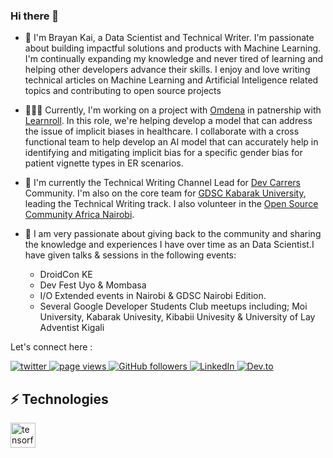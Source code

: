 ### Hi there 👋

- 🤖 I'm Brayan Kai, a Data Scientist and Technical Writer. I'm passionate about building impactful solutions and products with Machine Learning. I'm continually expanding my knowledge and never tired of learning and helping other developers advance their skills. I enjoy and love writing technical articles on Machine Learning and Artificial Inteligence related topics and contributing to open source projects

- 👨🏽‍💻 Currently, I'm working on a project with [Omdena](https://omdena.com/) in patnership with [Learnroll](https://www.learnroll.com/). In this role, we're helping develop a model that can address the issue of implicit biases in healthcare. I collaborate with a cross functional team to help develop an AI model that can accurately help in identifying and mitigating implicit bias for a specific gender bias for patient vignette types in ER scenarios.

- 👥 I'm currently the Technical Writing Channel Lead for [Dev Carrers](https://devcareer.io/) Community. I'm also on the core team for [GDSC Kabarak University](https://gdsc.community.dev/kabarak-university/), leading the Technical Writing track. I also volunteer in the [Open Source Community Africa Nairobi](https://github.com/OSCA-Nairobi). 

- 🚀 I am very passionate about giving back to the community and sharing the knowledge and experiences I have over time as an Data Scientist.I have given talks & sessions in the following events:
    - DroidCon KE
    - Dev Fest Uyo & Mombasa 
    - I/O Extended events in Nairobi & GDSC Nairobi Edition.
    - Several Google Developer Students Club meetups including; Moi University, Kabarak Univesity, Kibabii Univesity & University of Lay Adventist Kigali

Let's connect here : 

<p align="left">
  <a href="https://twitter.com/Kai_mwanyumba">
    <img src="https://img.shields.io/twitter/follow/Kai_mwanyumba?paulodhiamboh?color=green&logo=twitter" alt="twitter" />
  </a>
  <a href="https://github.com/mwanyumba7/mwanyumba7">
    <img src="https://visitor-badge.laobi.icu/badge?page_id=mwanyumba7.mwanyumba7" alt="page views" />
  </a>
 
  <a href="https://github.com/mwanyumba7?tab=followers">
    <img alt="GitHub followers" src="https://img.shields.io/github/followers/mwanyumba7?color=green&logo=github">
  </a>
  <a href="https://www.linkedin.com/in/brayan-mwanyumba-309498227 ">
    <img alt="LinkedIn" src="https://img.shields.io/badge/LinkedIn-0077B5?logo=linkedin&logoColor=white">
  </a>
  <a href="https://dev.to/brayan_kai">
    <img alt="Dev.to" src="https://img.shields.io/badge/Dev.to-Dev.to-blue">
  </a>
</p>

## ⚡️ Technologies

<p align="left"> <a href="https://www.tensorflow.org" target="_blank" rel="noreferrer"> <img src="https://www.vectorlogo.zone/logos/tensorflow/tensorflow-icon.svg" alt="tensorflow" width="40" height="40"/> </a> </p>


